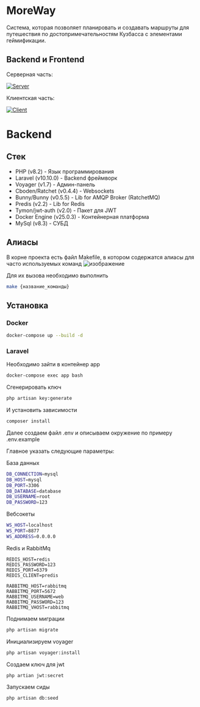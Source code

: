 # MoreWay
Система, которая позволяет планировать и создавать маршруты для путешествия по достопримечательностям Кузбасса с элементами геймификации.

## Backend и Frontend
Серверная часть: 

[![Server](https://skillicons.dev/icons?i=laravel,php,mysql,redis,rabbitmq,docker)](https://github.com/Yondu715/MoreWay_Backend)

Клиентская часть: 

[![Client](https://skillicons.dev/icons?i=flutter,dart)](https://github.com/whitefooox/moreway-app)

# Backend
## Стек
- PHP (v8.2) - Язык программирования
- Laravel (v10.10.0) - Backend фреймворк
- Voyager (v1.7) - Админ-панель
- Cboden/Ratchet (v0.4.4) - Websockets
- Bunny/Bunny (v0.5.5) - Lib for AMQP Broker (RatchetMQ)
- Predis (v2.2) - Lib for Redis
- Tymon/jwt-auth (v2.0) - Пакет для JWT
- Docker Engine (v25.0.3) - Контейнерная платформа
- MySql (v8.3) - СУБД

## Алиасы
В корне проекта есть файл Makefile, в котором содержатся алиасы для часто используемых команд
![изображение](https://github.com/Yondu715/pastebin/assets/116293533/9f506c3e-96c5-433b-9030-3993d1460469)

Для их вызова необходимо выполнить
```sh
make {название_команды}
```

## Установка

### Docker
```sh
docker-compose up --build -d
```

### Laravel
Необходимо зайти в контейнер app
```sh
docker-compose exec app bash
```
Сгенерировать ключ
```sh
php artisan key:generate
```

И установить зависимости
```sh
composer install
```

Далее создаем файл .env и описываем окружение по примеру .env.example

Главное указать следующие параметры:

База данных
```sh
DB_CONNECTION=mysql
DB_HOST=mysql
DB_PORT=3306
DB_DATABASE=database
DB_USERNAME=root
DB_PASSWORD=123
```
Вебсокеты
```sh
WS_HOST=localhost
WS_PORT=8877
WS_ADDRESS=0.0.0.0
```
Redis и RabbitMq
```
REDIS_HOST=redis
REDIS_PASSWORD=123
REDIS_PORT=6379
REDIS_CLIENT=predis

RABBITMQ_HOST=rabbitmq
RABBITMQ_PORT=5672
RABBITMQ_USERNAME=web
RABBITMQ_PASSWORD=123
RABBITMQ_VHOST=rabbitmq
```

Поднимаем миграции
```sh
php artisan migrate
```

Инициализируем voyager
```sh
php artisan voyager:install
```
Создаем ключ для jwt
```sh
php artian jwt:secret
```

Запускаем сиды
```sh
php artisan db:seed
```
